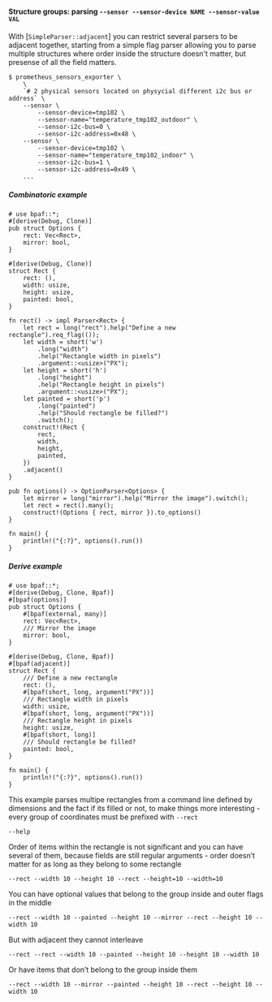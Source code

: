 #### Structure groups: parsing `--sensor --sensor-device NAME --sensor-value VAL`

With [`SimpleParser::adjacent`] you can restrict several parsers to be adjacent together,
starting from a simple flag parser allowing you to parse multiple structures where order inside
the structure doesn't matter, but presense of all the field matters.

```console
$ prometheus_sensors_exporter \
    \
    `# 2 physical sensors located on physycial different i2c bus or address` \
    --sensor \
        --sensor-device=tmp102 \
        --sensor-name="temperature_tmp102_outdoor" \
        --sensor-i2c-bus=0 \
        --sensor-i2c-address=0x48 \
    --sensor \
        --sensor-device=tmp102 \
        --sensor-name="temperature_tmp102_indoor" \
        --sensor-i2c-bus=1 \
        --sensor-i2c-address=0x49 \
    ...
```


##### Combinatoric example


```rust,id:1
# use bpaf::*;
#[derive(Debug, Clone)]
pub struct Options {
    rect: Vec<Rect>,
    mirror: bool,
}

#[derive(Debug, Clone)]
struct Rect {
    rect: (),
    width: usize,
    height: usize,
    painted: bool,
}

fn rect() -> impl Parser<Rect> {
    let rect = long("rect").help("Define a new rectangle").req_flag(());
    let width = short('w')
        .long("width")
        .help("Rectangle width in pixels")
        .argument::<usize>("PX");
    let height = short('h')
        .long("height")
        .help("Rectangle height in pixels")
        .argument::<usize>("PX");
    let painted = short('p')
        .long("painted")
        .help("Should rectangle be filled?")
        .switch();
    construct!(Rect {
        rect,
        width,
        height,
        painted,
    })
    .adjacent()
}

pub fn options() -> OptionParser<Options> {
    let mirror = long("mirror").help("Mirror the image").switch();
    let rect = rect().many();
    construct!(Options { rect, mirror }).to_options()
}

fn main() {
    println!("{:?}", options().run())
}
```

##### Derive example

```rust,id:2
# use bpaf::*;
#[derive(Debug, Clone, Bpaf)]
#[bpaf(options)]
pub struct Options {
    #[bpaf(external, many)]
    rect: Vec<Rect>,
    /// Mirror the image
    mirror: bool,
}

#[derive(Debug, Clone, Bpaf)]
#[bpaf(adjacent)]
struct Rect {
    /// Define a new rectangle
    rect: (),
    #[bpaf(short, long, argument("PX"))]
    /// Rectangle width in pixels
    width: usize,
    #[bpaf(short, long, argument("PX"))]
    /// Rectangle height in pixels
    height: usize,
    #[bpaf(short, long)]
    /// Should rectangle be filled?
    painted: bool,
}

fn main() {
    println!("{:?}", options().run())
}
```


This example parses multipe rectangles from a command line defined by dimensions and the fact
if its filled or not, to make things more interesting - every group of coordinates must be
prefixed with `--rect`

```run,id:1,id:2
--help
```

Order of items within the rectangle is not significant and you can have several of them,
because fields are still regular arguments - order doesn’t matter for as long as they belong to
some rectangle

```run,id:1,id:2
--rect --width 10 --height 10 --rect --height=10 --width=10
```

You can have optional values that belong to the group inside and outer flags in the middle

```run,id:1,id:2
--rect --width 10 --painted --height 10 --mirror --rect --height 10 --width 10
```

But with adjacent they cannot interleave

```run,id:1,id:2
--rect --rect --width 10 --painted --height 10 --height 10 --width 10
```

Or have items that don’t belong to the group inside them

```run,id:1,id:2
--rect --width 10 --mirror --painted --height 10 --rect --height 10 --width 10
```
